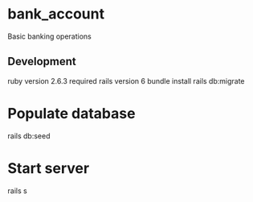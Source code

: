 # bank_account
Basic banking operations

## Development
ruby version 2.6.3 required
rails version 6
bundle install
rails db:migrate
# Populate database
rails db:seed
# Start server
rails s
